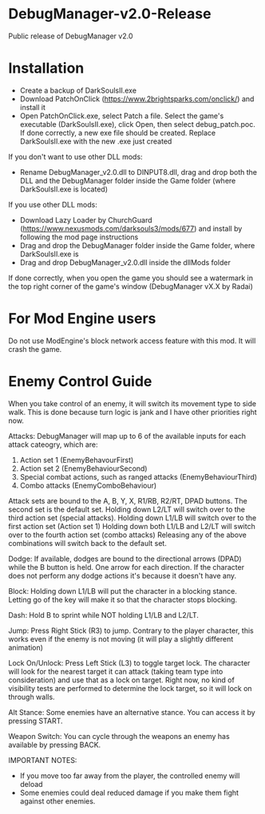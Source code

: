 # DebugManager-v2.0-Release
Public release of DebugManager v2.0

# Installation
* Create a backup of DarkSoulsII.exe
* Download PatchOnClick (https://www.2brightsparks.com/onclick/) and install it
* Open PatchOnClick.exe, select Patch a file. Select the game's executable (DarkSoulsII.exe), click Open, then select debug_patch.poc. If done correctly, a new exe file should be created. Replace DarkSoulsII.exe with the new .exe just created

If you don't want to use other DLL mods:
* Rename DebugManager_v2.0.dll to DINPUT8.dll, drag and drop both the DLL and the DebugManager folder inside the Game folder (where DarkSoulsII.exe is located)

If you use other DLL mods:
* Download Lazy Loader by ChurchGuard (https://www.nexusmods.com/darksouls3/mods/677) and install by following the mod page instructions
* Drag and drop the DebugManager folder inside the Game folder, where DarkSoulsII.exe is
* Drag and drop DebugManager_v2.0.dll inside the dllMods folder

If done correctly, when you open the game you should see a watermark in the top right corner of the game's window (DebugManager vX.X by Radai)

# For Mod Engine users
Do not use ModEngine's block network access feature with this mod. It will crash the game.

# Enemy Control Guide
When you take control of an enemy, it will switch its movement type to side walk. This is done because turn logic is jank and I have other priorities right now.

Attacks:
DebugManager will map up to 6 of the available inputs for each attack cateogry, which are:
1) Action set 1 (EnemyBehavourFirst)
2) Action set 2 (EnemyBehaviourSecond)
3) Special combat actions, such as ranged attacks (EnemyBehaviourThird)
4) Combo attacks (EnemyComboBehaviour)

Attack sets are bound to the A, B, Y, X, R1/RB, R2/RT, DPAD buttons. The second set is the default set.
Holding down L2/LT will switch over to the third action set (special attacks).
Holding down L1/LB will switch over to the first action set (Action set 1)
Holding down both L1/LB and L2/LT will switch over to the fourth action set (combo attacks)
Releasing any of the above combinations will switch back to the default set.

Dodge:
If available, dodges are bound to the directional arrows (DPAD) while the B button is held. One arrow for each direction.
If the character does not perform any dodge actions it's because it doesn't have any.

Block:
Holding down L1/LB will put the character in a blocking stance. Letting go of the key will make it so that the character stops blocking.

Dash:
Hold B to sprint while NOT holding L1/LB and L2/LT. 

Jump:
Press Right Stick (R3) to jump. Contrary to the player character, this works even if the enemy is not moving (it will play a slightly different animation)

Lock On/Unlock:
Press Left Stick (L3) to toggle target lock. The character will look for the nearest target it can attack (taking team type into consideration) and use that as a lock on target.
Right now, no kind of visibility tests are performed to determine the lock target, so it will lock on through walls.

Alt Stance:
Some enemies have an alternative stance. You can access it by pressing START.

Weapon Switch:
You can cycle through the weapons an enemy has available by pressing BACK.

IMPORTANT NOTES:
* If you move too far away from the player, the controlled enemy will deload
* Some enemies could deal reduced damage if you make them fight against other enemies. 
